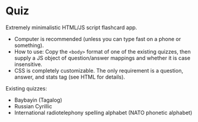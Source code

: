 # Quiz

Extremely minimalistic HTML/JS script flashcard app.
* Computer is recommended (unless you can type fast on a phone or something).
* How to use: Copy the `<body>` format of one of the existing quizzes, then supply a JS object of question/answer mappings and whether it is case insensitive.
* CSS is completely customizable. The only requirement is a question, answer, and stats tag (see HTML for details).

Existing quizzes:
* Baybayin (Tagalog)
* Russian Cyrillic
* International radiotelephony spelling alphabet (NATO phonetic alphabet)